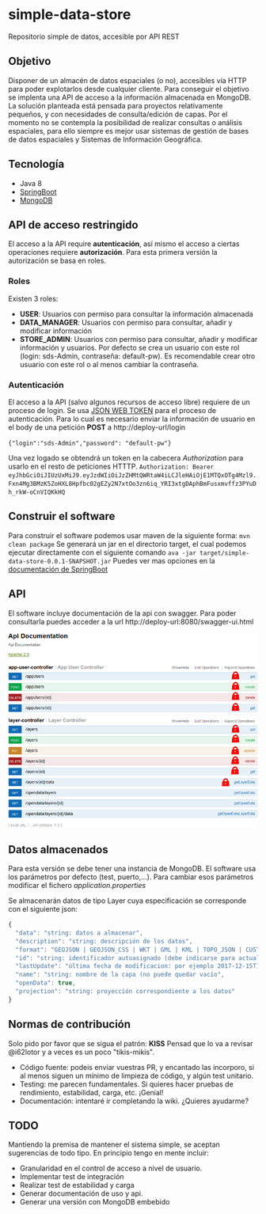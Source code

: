 # simple-data-store
Repositorio simple de datos, accesible por API REST

## Objetivo
Disponer de un almacén de datos espaciales (o no), accesibles vía HTTP para poder explotarlos desde cualquier cliente.
Para conseguir el objetivo se implenta una API de acceso a la información almacenada en MongoDB.
La solución planteada está pensada para proyectos relativamente pequeños, y con necesidades de consulta/edición de capas. Por el momento no se contempla la posibilidad de realizar consultas o análisis espaciales, para ello siempre es mejor usar sistemas de gestión de bases de datos espaciales y Sistemas de Información Geográfica.

## Tecnología
- Java 8
- [SpringBoot](https://projects.spring.io/spring-boot/)
- [MongoDB](http://www.mongodb.org/)

## API de acceso restringido
El acceso a la API require **autenticación**, así mismo el acceso a ciertas operaciones requiere **autorización**. Para esta primera versión la autorización se basa en roles.

### Roles
Existen 3 roles:
- **USER**: Usuarios con permiso para consultar la información almacenada
- **DATA_MANAGER**: Usuarios con permiso para consultar, añadir y modificar información
- **STORE_ADMIN**: Usuarios con permiso para consultar, añadir y modificar información y usuarios. Por defecto se crea un usuario con este rol (login: sds-Admin, contraseña: default-pw). Es recomendable crear otro usuario con este rol o al menos cambiar la contraseña.

### Autenticación
El acceso a la API (salvo algunos recursos de acceso libre) requiere de un proceso de login. Se usa [JSON WEB TOKEN](https://jwt.io/) para el proceso de autenticación. Para lo cual es necesario enviar la información de usuario en el body de una petición **POST** a http://deploy-url/login

`{"login":"sds-Admin","password": "default-pw"}`

Una vez logado se obtendrá un token en la cabecera *Authorization* para usarlo en el resto de peticiones HTTTP.
`Authorization: Bearer eyJhbGciOiJIUzUxMiJ9.eyJzdWIiOiJzZHMtQWRtaW4iLCJleHAiOjE1MTQxOTg4Mzl9.Fxn4Mg3BMzK5ZoHXL8Hpfbc02gEZy2N7xtOo3zn6iq_YRI3xtgDAphBmFusxmvffz3PYuDh_rkW-oCnVIQKkHQ`

## Construir el software
Para construir el software podemos usar maven de la siguiente forma:
`mvn clean package`
Se generará un jar en el directorio target, el cual podemos ejecutar directamente con el siguiente comando
`ava -jar target/simple-data-store-0.0.1-SNAPSHOT.jar`
Puedes ver mas opciones en la [documentación de SpringBoot](https://docs.spring.io/spring-boot/docs/current/reference/html/using-boot-running-your-application.html)

## API
El software incluye documentación de la api con swagger. Para poder consultarla puedes acceder a la url http://deploy-url:8080/swagger-ui.html

![Api-doc](simple-data-store-api-0.0.1.png)

## Datos almacenados
Para esta versión se debe tener una instancia de MongoDB. El software usa los parámetros por defecto (test, puerto,...). Para cambiar esos parámetros modificar el fichero *application.properties*

Se almacenarán datos de tipo Layer cuya especificación se corresponde con el siguiente json:
```javascript
{
  "data": "string: datos a almacenar",
  "description": "string: descripción de los datos",
  "format": "GEOJSON | GEOJSON_CSS | WKT | GML | KML | TOPO_JSON | CUSTOM_TEXT",
  "id": "string: identificador autoasignado (debe indicarse para actualizar o consultar)",
  "lastUpdate": "última fecha de modificacion: por ejemplo 2017-12-15T11:20:38.987Z",
  "name": "string: nombre de la capa (no puede quedar vacío",
  "openData": true,
  "projection": "string: proyección correspondiente a los datos"
}
```
## Normas de contribución
Solo pido por favor que se sigua el patrón: **KISS** Pensad que lo va a revisar @i62lotor y a veces es un poco "tikis-mikis".

- Código fuente: podeis enviar vuestras PR, y encantado las incorporo, si al menos siguen un mínimo de limpieza de código, y algún test unitario.
- Testing: me parecen fundamentales. Si quieres hacer pruebas de rendimiento, estabilidad, carga, etc. ¡Genial!
- Documentación: intentaré ir completando la wiki. ¿Quieres ayudarme?

## TODO
Mantiendo la premisa de mantener el sistema simple, se aceptan sugerencias de todo tipo. En principio tengo en mente incluir:
- Granularidad en el control de acceso a nivel de usuario.
- Implementar test de integración
- Realizar test de estabilidad y carga
- Generar documentación de uso y api.
- Generar una versión con MongoDB embebido

